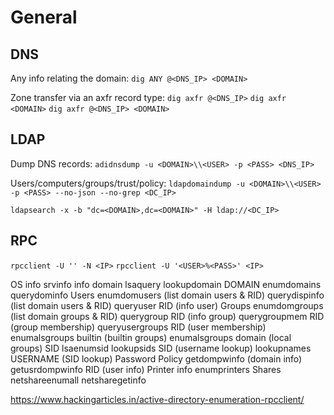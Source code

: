# General
## DNS
Any info relating the domain:
`dig ANY @<DNS_IP> <DOMAIN>`

Zone transfer via an axfr record type:
`dig axfr @<DNS_IP>`
`dig axfr <DOMAIN>`
`dig axfr @<DNS_IP> <DOMAIN>`

## LDAP
Dump DNS records:
`adidnsdump -u <DOMAIN>\\<USER> -p <PASS> <DNS_IP>`

Users/computers/groups/trust/policy:
`ldapdomaindump -u <DOMAIN>\\<USER> -p <PASS> --no-json --no-grep <DC_IP>`

`ldapsearch -x -b "dc=<DOMAIN>,dc=<DOMAIN>" -H ldap://<DC_IP>`

## RPC
`rpcclient -U '' -N <IP>`
`rpcclient -U '<USER>%<PASS>' <IP>`

OS info
	srvinfo
info domain
	lsaquery
	lookupdomain DOMAIN
	enumdomains
	querydominfo
Users
	enumdomusers (list domain users & RID)
	querydispinfo (list domain users & RID)
	queryuser RID (info user)
Groups
	enumdomgroups (list domain groups & RID)
	querygroup RID (info group)
	querygroupmem RID (group membership)
	queryusergroups RID (user membership)
	enumalsgroups builtin	      (builtin groups)
     	enumalsgroups domain	   (local groups)
SID
	lsaenumsid
	lookupsids SID (username lookup)
	lookupnames USERNAME (SID lookup)
Password Policy
       	getdompwinfo (domain info)
	getusrdompwinfo RID (user info)
Printer info
     	enumprinters
Shares
       	netshareenumall
       	netsharegetinfo

https://www.hackingarticles.in/active-directory-enumeration-rpcclient/
